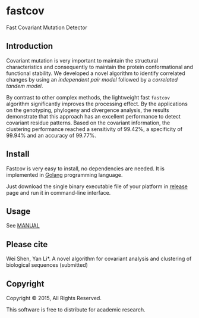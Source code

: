 # fastcov
Fast Covariant Mutation Detector

## Introduction

Covariant mutation is very important to maintain the structural characteristics
 and consequently to maintain the protein conformational and functional
 stability. We developed a novel algorithm to identify correlated changes by
 using an *independent pair model* followed by a *correlated tandem model*.

By contrast to other complex methods, the lightweight fast `fastcov` algorithm
 significantly improves the processing effect. By the applications on the
 genotyping, phylogeny and divergence analysis, the results demonstrate that
 this approach has an excellent performance to detect covariant residue
 patterns. Based on the covariant information, the clustering performance
 reached a sensitivity of 99.42%, a specificity of 99.94% and an accuracy of
 99.77%.

## Install
 Fastcov is very easy to install, no dependencies are needed. It is implemented
  in [Golang](https://golang.org/) programming language.

 Just download the single binary executable file of your platform in [release](https://github.com/yanlilab/fastcov/releases) page
 and run it in command-line interface.

## Usage
 See [MANUAL](https://github.com/yanlilab/fastcov/blob/master/MANUAL.md)

## Please cite
Wei Shen, Yan Li*. A novel algorithm for covariant analysis and clustering of biological sequences (submitted)


## Copyright
Copyright © 2015, All Rights Reserved.

This software is free to distribute for academic research.
